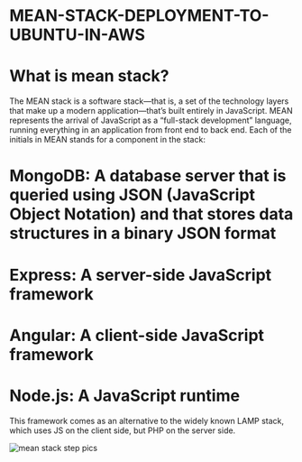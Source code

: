 # MEAN-STACK-DEPLOYMENT-TO-UBUNTU-IN-AWS
# What is mean stack?
The MEAN stack is a software stack—that is, a set of the technology layers that make up a modern application—that’s built entirely in JavaScript. MEAN represents the arrival of JavaScript as a “full-stack development” language, running everything in an application from front end to back end. Each of the initials in MEAN stands for a component in the stack:

# MongoDB: A database server that is queried using JSON (JavaScript Object Notation) and that stores data structures in a binary JSON format

# Express: A server-side JavaScript framework

# Angular: A client-side JavaScript framework

# Node.js: A JavaScript runtime


This framework comes as an alternative to the widely known LAMP stack, which uses JS on the client side, but PHP on the server side.




![mean stack step pics](https://user-images.githubusercontent.com/82297594/153544305-b3fc9773-c5c3-47ca-9002-b516f4d17e65.png)
